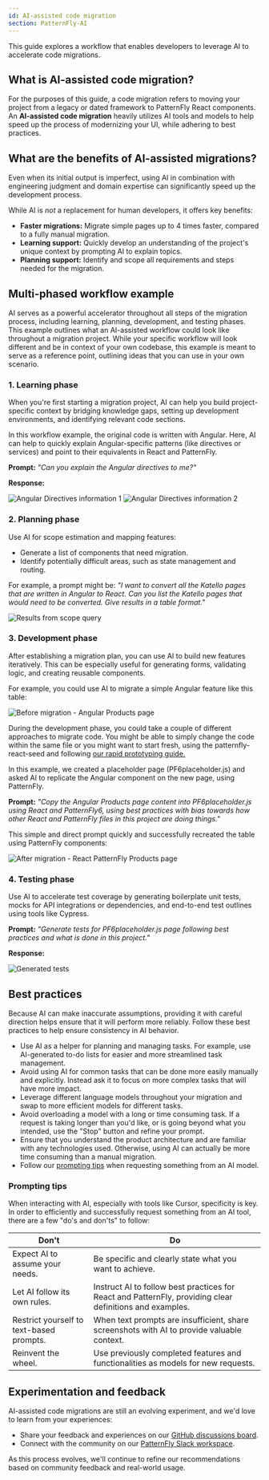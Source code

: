 ```yaml
---
id: AI-assisted code migration
section: PatternFly-AI
---
```


This guide explores a workflow that enables developers to leverage AI to accelerate code migrations. 

## What is AI-assisted code migration?

For the purposes of this guide, a code migration refers to moving your project from a legacy or dated framework to PatternFly React components. An **AI-assisted code migration** heavily utilizes AI tools and models to help speed up the process of modernizing your UI, while adhering to best practices. 

## What are the benefits of AI-assisted migrations? 

Even when its initial output is imperfect, using AI in combination with engineering judgment and domain expertise can significantly speed up the development process.

While AI is *not* a replacement for human developers, it offers key benefits: 
- **Faster migrations:** Migrate simple pages up to 4 times faster, compared to a fully manual migration. 
- **Learning support:** Quickly develop an understanding of the project's unique context by prompting AI to explain topics. 
- **Planning support:** Identify and scope all requirements and steps needed for the migration. 

## Multi-phased workflow example

AI serves as a powerful accelerator throughout all steps of the migration process, including learning, planning, development, and testing phases. This example outlines what an AI-assisted workflow could look like throughout a migration project. While your specific workflow will look different and be in context of your own codebase, this example is meant to serve as a reference point, outlining ideas that you can use in your own scenario.

### 1. Learning phase

When you're first starting a migration project, AI can help you build project-specific context by bridging knowledge gaps, setting up development environments, and identifying relevant code sections.

In this workflow example, the original code is written with Angular. Here, AI can help to quickly explain Angular-specific patterns (like directives or services) and point to their equivalents in React and PatternFly. 

**Prompt:** 
_"Can you explain the Angular directives to me?"_

**Response:** 

![Angular Directives information 1](./img/angular-directives-1.png) ![Angular Directives information 2](./img/angular-directives-2.png)

### 2. Planning phase

Use AI for scope estimation and mapping features:
- Generate a list of components that need migration.
- Identify potentially difficult areas, such as state management and routing.

For example, a prompt might be: _"I want to convert all the Katello pages that are written in Angular to React. Can you list the Katello pages that would need to be converted. Give results in a table format."_

![Results from scope query](./img/scope-results.png)

### 3. Development phase

After establishing a migration plan, you can use AI to build new features iteratively. This can be especially useful for generating forms, validating logic, and creating reusable components.

For example, you could use AI to migrate a simple Angular feature like this table:
        
![Before migration - Angular Products page](./img/products-before.png)

During the development phase, you could take a couple of different approaches to migrate code. You might be able to simply change the code within the same file or you might want to start fresh, using the patternfly-react-seed and following [our rapid prototyping guide.](https://www.patternfly.org/patternfly-ai/rapid-prototyping/new-prototypes)

In this example, we created a placeholder page (PF6placeholder.js) and asked AI to replicate the Angular component on the new page, using PatternFly. 

**Prompt:**
_"Copy the Angular Products page content into PF6placeholder.js using React and PatternFly6, using best practices with bias towards how other React and PatternFly files in this project are doing things."_

This simple and direct prompt quickly and successfully recreated the table using PatternFly components:  

![After migration - React PatternFly Products page](./img/products-after.png)

### 4. Testing phase

Use AI to accelerate test coverage by generating boilerplate unit tests, mocks for API integrations or dependencies, and end-to-end test outlines using tools like Cypress.

**Prompt:** 
_"Generate tests for PF6placeholder.js page following best practices and what is done in this project."_

**Response:**

![Generated tests](./img/generated-tests.png)

## Best practices
	
Because AI can make inaccurate assumptions, providing it with careful direction helps ensure that it will perform more reliably. Follow these best practices to help ensure consistency in AI behavior.
    
- Use AI as a helper for planning and managing tasks. For example, use AI-generated to-do lists for easier and more streamlined task management.
- Avoid using AI for common tasks that can be done more easily manually and explicitly. Instead ask it to focus on more complex tasks that will have more impact. 
- Leverage different language models throughout your migration and swap to more efficient models for different tasks. 
- Avoid overloading a model with a long or time consuming task. If a request is taking longer than you'd like, or is going beyond what you intended, use the "Stop" button and refine your prompt.
- Ensure that you understand the product architecture and are familiar with any technologies used. Otherwise, using AI can actually be more time consuming than a manual migration.
- Follow our [prompting tips](#prompting-tips) when requesting something from an AI model.

### Prompting tips 

When interacting with AI, especially with tools like Cursor, specificity is key. In order to efficiently and successfully request something from an AI tool, there are a few "do's and don'ts" to follow:

| **Don't** | **Do** |
| --- | --- |
| Expect AI to assume your needs. | Be specific and clearly state what you want to achieve. |
| Let AI follow its own rules. | Instruct AI to follow best practices for React and PatternFly, providing clear definitions and examples. |
| Restrict yourself to text-based prompts. | When text prompts are insufficient, share screenshots with AI to provide valuable context. |
| Reinvent the wheel. |  Use previously completed features and functionalities as models for new requests. |

## Experimentation and feedback 

AI-assisted code migrations are still an evolving experiment, and we'd love to learn from your experiences: 
- Share your feedback and experiences on our [GitHub discussions board](https://github.com/orgs/patternfly/discussions).
- Connect with the community on our [PatternFly Slack workspace](https://join.slack.com/t/patternfly/shared_invite/zt-1npmqswgk-bF2R1E2rglV8jz5DNTezMQ).
 
As this process evolves, we'll continue to refine our recommendations based on community feedback and real-world usage. 

